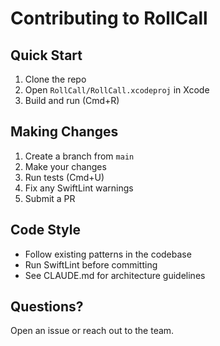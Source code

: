 # Contributing to RollCall

## Quick Start

1. Clone the repo
2. Open `RollCall/RollCall.xcodeproj` in Xcode
3. Build and run (Cmd+R)

## Making Changes

1. Create a branch from `main`
2. Make your changes
3. Run tests (Cmd+U)
4. Fix any SwiftLint warnings
5. Submit a PR

## Code Style

- Follow existing patterns in the codebase
- Run SwiftLint before committing
- See CLAUDE.md for architecture guidelines

## Questions?

Open an issue or reach out to the team.